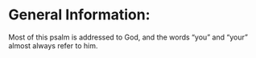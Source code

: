 # General Information:

Most of this psalm is addressed to God, and the words “you” and “your” almost always refer to him.